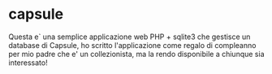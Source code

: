 # capsule

Questa e` una semplice applicazione web PHP + sqlite3 che gestisce un database di Capsule, ho scritto l'applicazione come regalo di compleanno per mio padre che e' un collezionista, ma la rendo disponibile a chiunque sia interessato!
